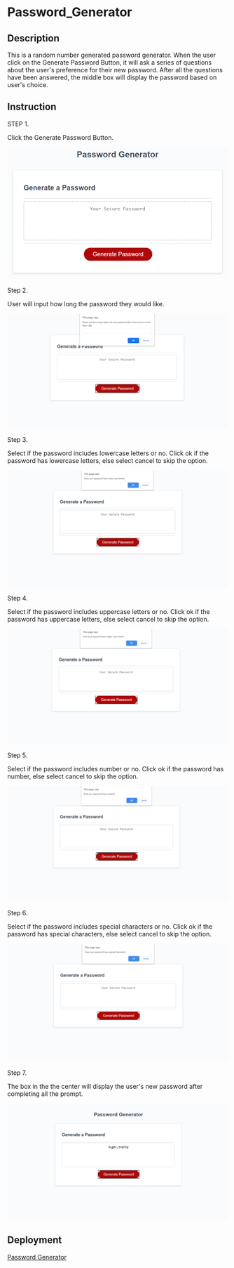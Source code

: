 # Password_Generator

## Description

This is a random number generated password generator. When the user click on the Generate Password Button, it will ask a series of questions about the user's preference for their new password. After all the questions have been answered, the middle box will display the password based on user's choice.

## Instruction

STEP 1.

Click the Generate Password Button.

![When the page is first opened up](Assets/Step_1.png)

Step 2.

User will input how long the password they would like.

![Promp comes up for the number input](Assets/Step_2.PNG)

Step 3.

Select if the password includes lowercase letters or no. Click ok if the password has lowercase letters, else select cancel to skip the option.

![User's choice for lowercase letters inclusion](Assets/Step_3.PNG)

Step 4.

Select if the password includes uppercase letters or no. Click ok if the password has uppercase letters, else select cancel to skip the option.

![User's choice for uppercase letters inclusion](Assets/Step_4.PNG)

Step 5.

Select if the password includes number or no. Click ok if the password has number, else select cancel to skip the option.

![User's choice for number inclusion](Assets/Step_5.PNG)

Step 6.

Select if the password includes special characters or no. Click ok if the password has special characters, else select cancel to skip the option.

![User's choice for the special characters inclusion](Assets/Step_6.PNG)

Step 7.

The box in the the center will display the user's new password after completing all the prompt.

![Show user's password](Assets/Step_7.PNG)

## Deployment

[Password Generator](https://esaucey.github.io/Password_Generator/)
